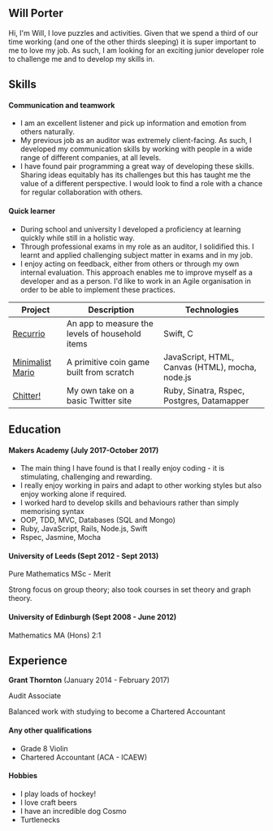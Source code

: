 ## Will Porter

Hi, I'm Will, I love puzzles and activities. Given that we spend a third of our time working (and one of the other thirds sleeping) it is super important to me to love my job. As such, I am looking for an exciting junior developer role to challenge me and to develop my skills in.


## Skills

#### Communication and teamwork

- I am an excellent listener and pick up information and emotion from others naturally.
- My previous job as an auditor was extremely client-facing. As such, I developed my communication skills by working with people in a wide range of different companies, at all levels.
- I have found pair programming a great way of developing these skills. Sharing ideas equitably has its challenges but this has taught me the value of a different perspective. I would look to find a role with a chance for regular collaboration with others.

#### Quick learner

- During school and university I developed a proficiency at learning quickly while still in a holistic way.
- Through professional exams in my role as an auditor, I solidified this. I learnt and applied challenging subject matter in exams and in my job.
- I enjoy acting on feedback, either from others or through my own internal evaluation. This approach enables me to improve myself as a developer and as a person. I'd like to work in an Agile organisation in order to be able to implement these practices.

| Project  | Description | Technologies |
| ------------- | ------------- | ------------- |
| <a href="https://github.com/alessiobortone2/Recurrio3">Recurrio</a> | An app to measure the levels of household items | Swift, C |
| <a href="https://github.com/nick-otter/marryo-land">Minimalist Mario</a> | A primitive coin game built from scratch | JavaScript, HTML, Canvas (HTML), mocha, node.js |
| <a href="https://github.com/willjsporter/chitter-challenge">Chitter!</a> | My own take on a basic Twitter site | Ruby, Sinatra, Rspec, Postgres, Datamapper |

## Education

#### Makers Academy (July 2017-October 2017)

- The main thing I have found is that I really enjoy coding - it is stimulating, challenging and rewarding.
- I really enjoy working in pairs and adapt to other working styles but also enjoy working alone if required.
- I worked hard to develop skills and behaviours rather than simply memorising syntax
- OOP, TDD, MVC, Databases (SQL and Mongo)
- Ruby, JavaScript, Rails, Node.js, Swift
- Rspec, Jasmine, Mocha

#### University of Leeds (Sept 2012 - Sept 2013)

Pure Mathematics MSc - Merit

Strong focus on group theory; also took courses in set theory and graph theory.

#### University of Edinburgh (Sept 2008 - June 2012)

Mathematics MA (Hons) 2:1

## Experience

**Grant Thornton** (January 2014 - February 2017)

Audit Associate

Balanced work with studying to become a Chartered Accountant

#### Any other qualifications

- Grade 8 Violin
- Chartered Accountant (ACA - ICAEW)


#### Hobbies
- I play loads of hockey!
- I love craft beers
- I have an incredible dog Cosmo
- Turtlenecks
